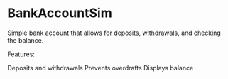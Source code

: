 # BankAccountSim
Simple bank account that allows for deposits, withdrawals, and checking the balance. 


Features:

Deposits and withdrawals
Prevents overdrafts
Displays balance

